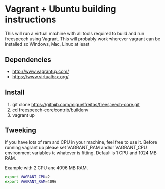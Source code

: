 # Vagrant + Ubuntu building instructions

This will run a virtual machine with all tools required to build and run freespeech
using Vagrant. 
This will probably work wherever vagrant can be installed so Windows, Mac, Linux 
at least

## Dependencies
* http://www.vagrantup.com/
* https://www.virtualbox.org/


## Install
1. git clone https://github.com/miguelfreitas/freespeech-core.git
2. cd freespeech-core/contrib/buildenv
3. vagrant up



## Tweeking
If you have lots of ram and CPU in your machine, feel free to use it.
Before running vagrant up please set 
VAGRANT_RAM and/or VAGRANT_CPU environment variables to whatever is fitting.
Default is 1 CPU and 1024 MB RAM.

Example with 2 CPU and 4096 MB RAM.
```bash
export VAGRANT_CPU=2
export VAGRANT_RAM=4096
```